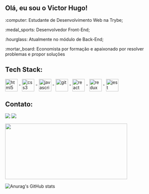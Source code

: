 <h2>Olá, eu sou o Victor Hugo! </h2>
<div>
  <p>:computer: Estudante de Desenvolvimento Web na Trybe;</p>
  <p>:medal_sports: Desenvolvedor Front-End;</p>
  <p>:hourglass: Atualmente no módulo de Back-End;</p>
  <p>:mortar_board: Economista por formação e apaixonado por resolver problemas e propor soluções</p>
 </div>

<h2>Tech Stack:</h2>
<div>
  <img align="center" alt="html5" width="40px" src="https://cdn.jsdelivr.net/gh/devicons/devicon/icons/html5/html5-original.svg" />
  -
  <img align="center" alt="css3" width="40px" src="https://cdn.jsdelivr.net/gh/devicons/devicon/icons/css3/css3-original.svg" />
  -
  <img align="center" alt="javascript" width="40px"  src="https://cdn.jsdelivr.net/gh/devicons/devicon/icons/javascript/javascript-original.svg" />
  -
  <img align="center" alt="git" width="40px" src="https://cdn.jsdelivr.net/gh/devicons/devicon/icons/git/git-original.svg" />    
  -
  <img align="center" alt="react" width="40px" src="https://cdn.jsdelivr.net/gh/devicons/devicon/icons/react/react-original.svg" />  
  -      
  <img align="center" alt="redux" width="40px" src="https://cdn.jsdelivr.net/gh/devicons/devicon/icons/redux/redux-original.svg" />
  -
  <img align="center" alt="jest" width="40px" src="https://cdn.jsdelivr.net/gh/devicons/devicon/icons/jest/jest-plain.svg" />      
</div>


<h2>Contato:</h2>
<div>
  <a href="https://www.linkedin.com/in/victorhdoliveira/" target="_blank"><img src="https://img.shields.io/badge/-LinkedIn-%230077B5?style=for-the-badge&logo=linkedin&logoColor=white" target="_blank"></a>
  <a href="mailto:victorhdoliveira@gmail.com"><img src="https://img.shields.io/badge/Gmail-D14836?style=for-the-badge&logo=gmail&logoColor=white" target="_blank"></a>
</div>
</p>

<img align="center" height="180em" width="394px" src="https://github-readme-stats.vercel.app/api/top-langs/?username=victorhdoliveira&layout=compact&langs_count=7&theme=dark"/>

 
![Anurag's GitHub stats](https://github-readme-stats.vercel.app/api?username=victorhdoliveira&show_icons=true&theme=transparent&title_color=fff)
 
